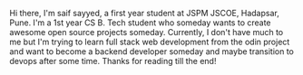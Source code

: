 Hi there, I'm saif sayyed, a first year student at JSPM JSCOE, Hadapsar, Pune. I'm a 1st year CS B. Tech student who someday wants to create awesome open source projects someday. Currently, I don't have much to me but I'm trying to learn full stack web development from the odin project and want to become a backend developer someday and maybe transition to devops after some time. Thanks for reading till the end! 




<!--
**SaifSayyed0/SaifSayyed0** is a ✨ _special_ ✨ repository because its `README.md` (this file) appears on your GitHub profile.

Here are some ideas to get you started:

- 🔭 I’m currently working on ...
- 🌱 I’m currently learning ...
- 👯 I’m looking to collaborate on ...
- 🤔 I’m looking for help with ...
- 💬 Ask me about ...
- 📫 How to reach me: ...
- 😄 Pronouns: ...
- ⚡ Fun fact: ...
-->
